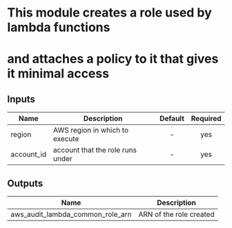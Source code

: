 # This module creates a role used by lambda functions
# and attaches a policy to it that gives it minimal access

## Inputs

| Name | Description | Default | Required |
|------|-------------|:-----:|:-----:|
| region | AWS region in which to execute | - | yes |
| account_id | account that the role runs under | - | yes |

## Outputs

| Name | Description |
|------|-------------|
| aws_audit_lambda_common_role_arn | ARN of the role created |

